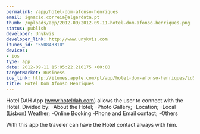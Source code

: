 ```yaml
--- 
permalink: /app/hotel-dom-afonso-henriques
email: ignacio.correia@algardata.pt
thumb: /uploads/app/2012-09/2012-09-11-hotel-dom-afonso-henriques.png
status: publish
developer: Unykvis
developer_link: http://www.unykvis.com
itunes_id: "550843310"
devices: 
- ios
type: app
date: 2012-09-11 15:05:22.210175 +00:00
targetMarket: Business
ios_link: http://itunes.apple.com/pt/app/hotel-dom-afonso-henriques/id550843310?mt=8
title: Hotel Dom Afonso Henriques
---
```


Hotel DAH App (www.hoteldah.com) allows the user to connect with the Hotel. Divided by:
-About the Hotel;
-Photo Gallery;
-Location;
-Local (Lisbon) Weather;
-Online Booking
-Phone and Email contact;
-Others

With this app the traveler can have the Hotel contact always with him.

